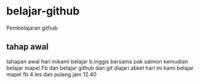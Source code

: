 # belajar-github
Pembelajaran github
## tahap awal
tahapan awal 
hari inikami belajar b.inggis bersama pak salmon
kemudian belajar mapel Fb
dan belajar github dan git diajari abkel
hari ini kami belajar mapel fb 4 les
dan pulang jam 12.40
